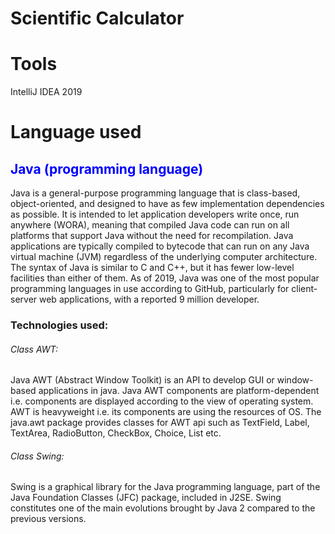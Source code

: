 # Scientific Calculator 


# Tools
IntelliJ IDEA 2019
# Language used
 <h2 style= "color: blue" > Java (programming language)</h2>
Java is a general-purpose programming language that is class-based, object-oriented, and designed to have as few implementation dependencies as possible. It is intended to let application developers write once, run anywhere (WORA), meaning that compiled Java code can run on all platforms that support Java without the need for recompilation. Java applications are typically compiled to bytecode that can run on any Java virtual machine (JVM) regardless of the underlying computer architecture. The syntax of Java is similar to C and C++, but it has fewer low-level facilities than either of them. As of 2019, Java was one of the most popular programming languages in use according to GitHub, particularly for client-server web applications, with a reported 9 million developer.
<h3>Technologies used: </h3>
<h6>Class AWT:</h6>
Java AWT (Abstract Window Toolkit) is an API to develop GUI or window-based applications in java.
Java AWT components are platform-dependent i.e. components are displayed according to the view of operating system. AWT is heavyweight i.e. its components are using the resources of OS.
The java.awt package provides classes for AWT api such as TextField, Label, TextArea, RadioButton, CheckBox, Choice, List etc.
<h6>Class Swing:</h6>
Swing is a graphical library for the Java programming language, part of the Java Foundation Classes (JFC) package, included in J2SE. Swing constitutes one of the main evolutions brought by Java 2 compared to the previous versions.
